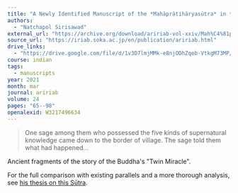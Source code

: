 ```yaml
---
title: "A Newly Identified Manuscript of the *Mahāprātihāryasūtra* in the Gilgit Buddhist Manuscript: A Critical Edition and Translation"
authors:
  - "Natchapol Sirisawad"
external_url: "https://archive.org/download/aririab-vol-xxiv/Mah%C4%81pr%C4%81tih%C4%81ryas%C5%ABtra%20in%20the%20Gilgit%20Buddhist%20Manuscript.pdf"
source_url: "https://iriab.soka.ac.jp/en/publication/aririab.html"
drive_links:
  - "https://drive.google.com/file/d/1v3D7lmjMMk-e8njODhZqeb-VtkgM73MP/view?usp=drivesdk"
course: indian
tags:
  - manuscripts
year: 2021
month: mar
journal: aririab
volume: 24
pages: "65--98"
openalexid: W3217496634
---
```


> One sage among them who possessed the five kinds of supernatural knowledge came down to the border of village. The sage told them what had happened...

Ancient fragments of the story of the Buddha's "Twin Miracle".

For the full comparison with existing parallels and a more thorough analysis, see [his thesis on this Sūtra](https://edoc.ub.uni-muenchen.de/24595/).
